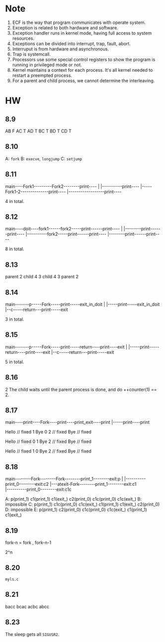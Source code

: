 # Note 

1. ECF is the way that program communicates with operate system.
2. Exception is related to both hardware and software.
3. Exception handler runs in kernel mode, having full access to system resources.
4. Exceptions can be divided into interrupt, trap, fault, abort.
5. Interruput is from hardware and asynchronous.
6. Trap is systemcall.
7. Processors use some special control registers to show the program is running in privileged mode or not.
8. Kernel maintains a context for each process. It's all kernel needed to restart a preempted process. 
9. For a parent and child process, we cannot determine the interleaving.

# HW

## 8.9

AB F
AC T
AD T 
BC T
BD T 
CD T 

## 8.10 

A: `fork`
B: `execve`, `longjump`
C: `setjump`

## 8.11 

main----Fork1---------Fork2--------print----
        |               |----------print---- 
        |-----Fork1-2--------------print----
                |------------------print----

4 in total.

## 8.12

main----doit----fork1------fork2-----print------print----
                |           |--------print------print----
                |----------fork2-----print------print----
                            |--------print------print----

8 in total.

## 8.13

parent 2 child 4 3 
child 4 3 parent 2 

## 8.14 

main-------p-----Fork-----print-----exit_in_doit
        |           |-----print-----exit_in_doit
        |--c-----return---print-----exit

3 in total.

## 8.15 

main-------p-----Fork-----print-----return----print----exit
        |           |-----print-----return----print----exit
        |--c-----return---print-----exit

5 in total.

                
## 8.16

2 
The child waits until the parent process is done, and do ++counter(1) == 2.


## 8.17

main----print----Fork----print----print_exit----print
                   |-----print----print 

Hello // fixed 
1
Bye
0
2 // fixed 
Bye // fixed 


Hello // fixed 
0
1
Bye
2 // fixed 
Bye // fixed 


Hello // fixed 
1
0
Bye
2 // fixed 
Bye // fixed 

## 8.18

main--------Fork--------Fork--------print_1--------exit:p
             |           |----------print_0--------exit:c2
             |---atexit-Fork--------print_1--------exit:c1   
                         |----------print_0--------exit:c1c

A: p(print_1) c1(print_1) c1(exit_) c2(print_0) c1c(print_0) c1c(exit_) 
B: impossible 
C: p(print_1) c1c(print_0) c1c(exit_) c1(print_1) c1(exit_) c2(print_0) 
D: impossible 
E: p(print_1) c2(print_0) c1c(print_0) c1c(exit_) c1(print_1) c1(exit_) 

## 8.19 

fork-n = fork , fork-n-1 

2^n 

## 8.20 

`myls.c`

## 8.21 

bacc
bcac
acbc
abcc

## 8.23 

The sleep gets all `SIGUSR2`. 
